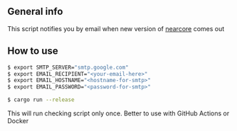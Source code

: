 ## General info

This script notifies you by email when new version of [nearcore](https://github.com/near/nearcore) comes out 

## How to use

```bash
$ export SMTP_SERVER="smtp.google.com"
$ export EMAIL_RECIPIENT="<your-email-here>"
$ export EMAIL_HOSTNAME="<hostname-for-smtp>"
$ export EMAIL_PASSWORD="<password-for-smtp>"

$ cargo run --release
```

This will run checking script only once. Better to use with GitHub Actions or Docker 
